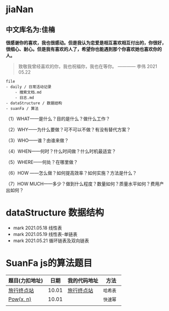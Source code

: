 # jiaNan
## 中文库名为:佳楠

**很感谢你的喜欢，我也很感动。但是我认为恋爱是相互喜欢相互付出的，你很好，很细心、耐心。但是我有喜欢的人了，希望你也能遇到那个你喜欢她也喜欢你的人。**

> 致敬我曾经喜欢的你，我也祝福你，我也在等你。 ———— 李伟 2021 05.22



	file
	- daily / 日常活动记录
		- 搜索文档.md
		- 日志.md
	- dataStructure / 数据结构
	- suanFa / 算法




（1）WHAT——是什么？目的是什么？做什么工作？

（2）WHY——为什么要做？可不可以不做？有没有替代方案？

（3）WHO——谁？由谁来做？

（4）WHEN——何时？什么时间做？什么时机最适宜？

（5）WHERE——何处？在哪里做？

（6）HOW ——怎么做？如何提高效率？如何实施？方法是什么？

（7）HOW MUCH——多少？做到什么程度？数量如何？质量水平如何？费用产出如何？

# dataStructure 数据结构
 - mark 2021.05.18 线性表
 - mark 2021.05.19 线性表-单链表
 - mark 2021.05.21 循环链表及双向链表

# SuanFa js的算法题目


| 题目(力扣地址)                                               | 日期  | 我的代码地址   | 方法      |
| ------------------------------------------------------------ | ----- | -------------- | --------- |
| [旅行终点站](https://leetcode-cn.com/problems/destination-city/) | 10.01 | [旅行终点站]() | `哈希表 ` |
| [Pow(x, n)](https://leetcode-cn.com/problems/powx-n/)        | 10.01 |                | `快速幂`  |
|                                                              |       |                |           |

